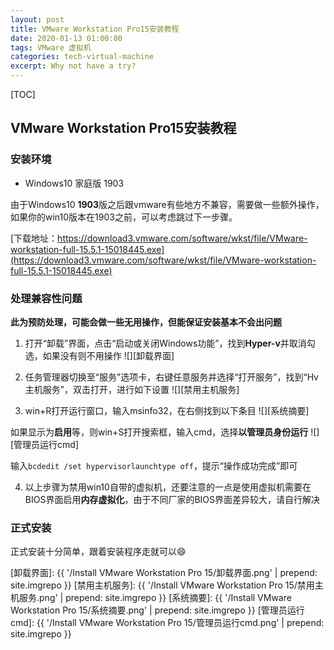 ```yaml
---
layout: post
title: VMware Workstation Pro15安装教程
date: 2020-01-13 01:00:00
tags: VMware 虚拟机
categories: tech-virtual-machine
excerpt: Why not have a try?
---
```


[TOC]

## VMware Workstation Pro15安装教程

### 安装环境

- Windows10 家庭版 1903

由于Windows10 **1903**版之后跟vmware有些地方不兼容，需要做一些额外操作，如果你的win10版本在1903之前，可以考虑跳过下一步骤。

[下载地址：https://download3.vmware.com/software/wkst/file/VMware-workstation-full-15.5.1-15018445.exe](https://download3.vmware.com/software/wkst/file/VMware-workstation-full-15.5.1-15018445.exe)

### 处理兼容性问题

**此为预防处理，可能会做一些无用操作，但能保证安装基本不会出问题**

1. 打开“卸载”界面，点击“启动或关闭Windows功能”，找到**Hyper-v**并取消勾选，如果没有则不用操作
![][卸载界面]
   
2. 任务管理器切换至“服务”选项卡，右键任意服务并选择“打开服务”，找到“Hv 主机服务”，双击打开，进行如下设置
![][禁用主机服务]
   
3. win+R打开运行窗口，输入msinfo32，在右侧找到以下条目
![][系统摘要]
   
如果显示为**启用**等，则win+S打开搜索框，输入cmd，选择**以管理员身份运行**
   ![][管理员运行cmd]

   输入` bcdedit /set hypervisorlaunchtype off `，提示“操作成功完成”即可

4. 以上步骤为禁用win10自带的虚拟机，还要注意的一点是使用虚拟机需要在BIOS界面启用**内存虚拟化**，由于不同厂家的BIOS界面差异较大，请自行解决

### 正式安装

正式安装十分简单，跟着安装程序走就可以:smile:

[卸载界面]: {{ '/Install VMware Workstation Pro 15/卸载界面.png' | prepend: site.imgrepo }}
[禁用主机服务]: {{ '/Install VMware Workstation Pro 15/禁用主机服务.png' | prepend: site.imgrepo }}
[系统摘要]: {{ '/Install VMware Workstation Pro 15/系统摘要.png' | prepend: site.imgrepo }}
[管理员运行cmd]: {{ '/Install VMware Workstation Pro 15/管理员运行cmd.png' | prepend: site.imgrepo }}